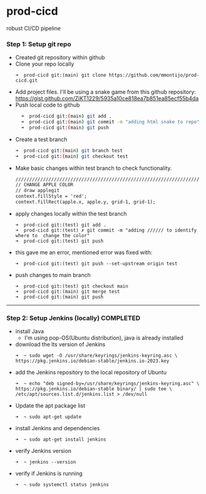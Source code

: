 # prod-cicd
robust CI/CD pipeline

### Step 1: Setup git repo
- Created git repository within github
- Clone your repo locally
	```shell
  ➜  prod-cicd git:(main) git clone https://github.com/mmontijo/prod-cicd.git
	```
- Add project files. I'll be using a snake game from this github repository: https://gist.github.com/ZiKT1229/5935a10ce818ea7b851ea85ecf55b4da
- Push local code to github
  ```bash
	➜  prod-cicd git:(main) git add .
	➜  prod-cicd git:(main) git commit -m "adding html snake to repo"
	➜  prod-cicd git:(main) git push
  ```
- Create a test branch
	```bash
	➜  prod-cicd git:(main) git branch test
	➜  prod-cicd git:(main) git checkout test
	```
- Make basic changes within test branch to check functionality.
	```html
  //////////////////////////////////////////////////////////////////////////////////////
  // CHANGE APPLE COLOR
  // draw applegit
  context.fillStyle = 'red';
  context.fillRect(apple.x, apple.y, grid-1, grid-1);
	```
- apply changes locally within the test branch
	```shell
	➜  prod-cicd git:(test) git add .        
	➜  prod-cicd git:(test) ✗ git commit -m "adding ////// to identify where to  change the color"
	➜  prod-cicd git:(test) git push
	```
- this gave me an error, mentioned error was fixed with:
	```shell
	➜  prod-cicd git:(test) git push --set-upstream origin test
	```
- push changes to main branch
	```shell
  ➜  prod-cicd git:(test) git checkout main
  ➜  prod-cicd git:(main) git merge test
  ➜  prod-cicd git:(main) git push
	```

---
### Step 2: Setup Jenkins (locally) COMPLETED

- install Java
	- I'm using pop-OS(Ubuntu distribution), java is already installed
- download the lts version of Jenkins
	```shell
  ➜  ~ sudo wget -O /usr/share/keyrings/jenkins-keyring.asc \
	https://pkg.jenkins.io/debian-stable/jenkins.io-2023.key
	```
- add the Jenkins repository to the local repository of Ubuntu
	```shell
  ➜  ~ echo "deb signed-by=/usr/share/keyrings/jenkins-keyring.asc" \
	https://pkg.jenkins.io/debian-stable binary/ | sudo tee \
	/etc/apt/sources.list.d/jenkins.list > /dev/null
	```
- Update the apt package list
	```shell
	➜  ~ sudo apt-get update
	```
- install Jenkins and dependencies
	```shell
	➜  ~ sudo apt-get install jenkins
	```
- verify Jenkins version
	```shell
	➜  ~ jenkins --version
	```
- verify if Jenkins is running
	```shell
	➜  ~ sudo systemctl status jenkins
	```
